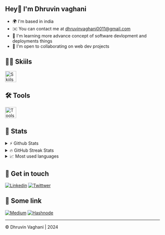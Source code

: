##  Hey👋 I'm Dhruvin vaghani

* 🌍  I'm based in india
* ✉️  You can contact me at [dhruvinvaghani0011@gmail.com](mailto:dhruvinvaghani0011@gmail.com)
* 🧠  I'm learning more advance concept of software devlopment and deployments things
* 🤝  I'm open to collaborating on web dev projects

## 👩‍💻 Skiils
<img src="https://skillicons.dev/icons?i=js,ts,python,tailwind,react,redux,nextjs,nodejs,expressjs,php,laravel,mongodb,mysql&theme=dark"  height="36" alt="Skiils"  />


## 🛠 Tools
<img src="https://skillicons.dev/icons?i=git,postman,docker,vscode&theme=dark"  height="36" alt="Tools"  />

## 💯 Stats

<details>
  <summary>⚡ Github Stats</summary>
  <br>
  <img src="https://github-readme-stats.vercel.app/api?username=dhruvinvaghani001&show_icons=true&theme=tokyonight&hide_border=true" alt="Github Stats" />
</details>


<details>
  <summary>🔥 GitHub Streak Stats</summary>
  <br>
  <img src="http://github-readme-streak-stats.herokuapp.com?user=dhruvinvaghani001&theme=tokyonight&hide_border=true&date_format=M%20j%5B%2C%20Y%5D" alt="GitHub Streak Stats" />
</details>

<details>
  <summary>📈 Most used languages</summary>
  <br>
  <img src="https://github-readme-stats.vercel.app/api/top-langs?username=dhruvinvaghani001&show_icons=true&locale=en&layout=compact&theme=tokyonight" alt="Github Activity Graph" />
</details>


## 🤝 Get in touch
[![Linkedin](https://skillicons.dev/icons?i=linkedin)](https://www.linkedin.com/in/dhruvin-vaghani-02588123b)
[![Twittwer](https://skillicons.dev/icons?i=twitter)](https://twitter.com/Dhruvin0001)

## 🔗 Some link
[![Medium](https://img.shields.io/badge/Medium-12100E?style=for-the-badge&logo=medium&logoColor=white)](https://medium.com/@dhruvinvaghani0011)
[![Hashnode](https://img.shields.io/badge/Hashnode-2962FF?style=for-the-badge&logo=hashnode&logoColor=white)](https://javascript002.hashnode.dev/)

<hr />
<div>©️ Dhruvin Vaghani | 2024
</div>

<!--
<div style="text-align:center">
<img src="https://github.com/dhruvinvaghani001/dhruvinvaghani001/assets/111104960/20c51648-f044-4e48-a4e3-7423362d9bba" height="46" alt="medium">
<img src="https://github.com/dhruvinvaghani001/dhruvinvaghani001/assets/111104960/4cf5a30c-4ef0-4c5e-ace8-4a0e85eba9c5" height="46" alt="linkedin">
<img src="https://github.com/dhruvinvaghani001/dhruvinvaghani001/assets/111104960/0cb52edb-27dc-48a9-a363-36c8463363c2" height="58" alt="twitter">
<div>
--!>


